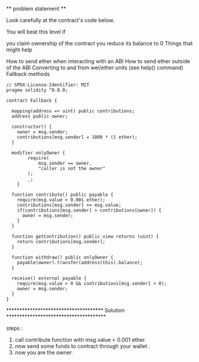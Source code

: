  ** problem statement **

 Look carefully at the contract's code below.

You will beat this level if

you claim ownership of the contract
you reduce its balance to 0
  Things that might help

How to send ether when interacting with an ABI
How to send ether outside of the ABI
Converting to and from wei/ether units (see help() command)
Fallback methods

```
// SPDX-License-Identifier: MIT
pragma solidity ^0.8.0;

contract Fallback {

  mapping(address => uint) public contributions;
  address public owner;

  constructor() {
    owner = msg.sender;
    contributions[msg.sender] = 1000 * (1 ether);
  }

  modifier onlyOwner {
        require(
            msg.sender == owner,
            "caller is not the owner"
        );
        _;
    }

  function contribute() public payable {
    require(msg.value < 0.001 ether);
    contributions[msg.sender] += msg.value;
    if(contributions[msg.sender] > contributions[owner]) {
      owner = msg.sender;
    }
  }

  function getContribution() public view returns (uint) {
    return contributions[msg.sender];
  }

  function withdraw() public onlyOwner {
    payable(owner).transfer(address(this).balance);
  }

  receive() external payable {
    require(msg.value > 0 && contributions[msg.sender] > 0);
    owner = msg.sender;
  }
}

```

************************************* Solution  **************************************

steps :
1. call contribute function with msg.value < 0.001 ether.
2. now send some funds to contract through your wallet .
3. now you are the owner.
